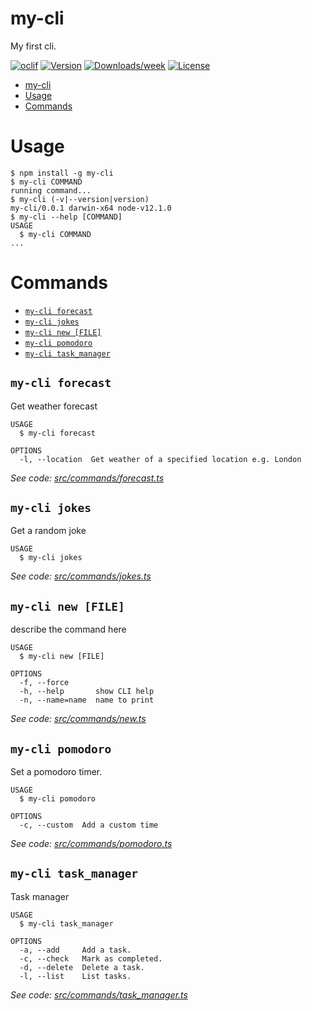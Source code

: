 # my-cli

My first cli.

[![oclif](https://img.shields.io/badge/cli-oclif-brightgreen.svg)](https://oclif.io)
[![Version](https://img.shields.io/npm/v/my-cli.svg)](https://npmjs.org/package/my-cli)
[![Downloads/week](https://img.shields.io/npm/dw/my-cli.svg)](https://npmjs.org/package/my-cli)
[![License](https://img.shields.io/npm/l/my-cli.svg)](https://github.com/TaniyaAmidon//blob/master/package.json)

<!-- toc -->
* [my-cli](#my-cli)
* [Usage](#usage)
* [Commands](#commands)
<!-- tocstop -->

# Usage

<!-- usage -->
```sh-session
$ npm install -g my-cli
$ my-cli COMMAND
running command...
$ my-cli (-v|--version|version)
my-cli/0.0.1 darwin-x64 node-v12.1.0
$ my-cli --help [COMMAND]
USAGE
  $ my-cli COMMAND
...
```
<!-- usagestop -->

# Commands

<!-- commands -->
* [`my-cli forecast`](#my-cli-forecast)
* [`my-cli jokes`](#my-cli-jokes)
* [`my-cli new [FILE]`](#my-cli-new-file)
* [`my-cli pomodoro`](#my-cli-pomodoro)
* [`my-cli task_manager`](#my-cli-task_manager)

## `my-cli forecast`

Get weather forecast

```
USAGE
  $ my-cli forecast

OPTIONS
  -l, --location  Get weather of a specified location e.g. London
```

_See code: [src/commands/forecast.ts](https://github.com/TaniyaAmidon/cli-tool/blob/v0.0.1/src/commands/forecast.ts)_

## `my-cli jokes`

Get a random joke

```
USAGE
  $ my-cli jokes
```

_See code: [src/commands/jokes.ts](https://github.com/TaniyaAmidon/cli-tool/blob/v0.0.1/src/commands/jokes.ts)_

## `my-cli new [FILE]`

describe the command here

```
USAGE
  $ my-cli new [FILE]

OPTIONS
  -f, --force
  -h, --help       show CLI help
  -n, --name=name  name to print
```

_See code: [src/commands/new.ts](https://github.com/TaniyaAmidon/cli-tool/blob/v0.0.1/src/commands/new.ts)_

## `my-cli pomodoro`

Set a pomodoro timer.

```
USAGE
  $ my-cli pomodoro

OPTIONS
  -c, --custom  Add a custom time
```

_See code: [src/commands/pomodoro.ts](https://github.com/TaniyaAmidon/cli-tool/blob/v0.0.1/src/commands/pomodoro.ts)_

## `my-cli task_manager`

Task manager

```
USAGE
  $ my-cli task_manager

OPTIONS
  -a, --add     Add a task.
  -c, --check   Mark as completed.
  -d, --delete  Delete a task.
  -l, --list    List tasks.
```

_See code: [src/commands/task_manager.ts](https://github.com/TaniyaAmidon/cli-tool/blob/v0.0.1/src/commands/task_manager.ts)_
<!-- commandsstop -->

